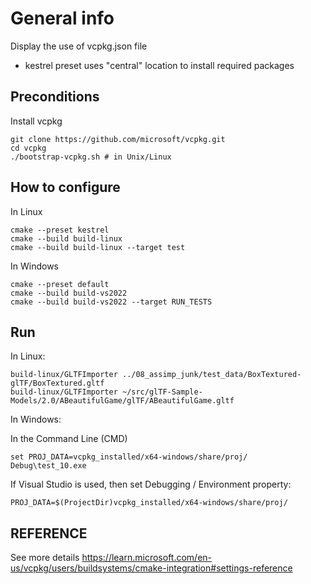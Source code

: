 # General info

Display the use of vcpkg.json file

- kestrel preset uses "central" location to install required packages

## Preconditions

Install vcpkg

    git clone https://github.com/microsoft/vcpkg.git
    cd vcpkg
    ./bootstrap-vcpkg.sh # in Unix/Linux

## How to configure

In Linux

    cmake --preset kestrel
    cmake --build build-linux
    cmake --build build-linux --target test

In Windows

    cmake --preset default
    cmake --build build-vs2022
    cmake --build build-vs2022 --target RUN_TESTS

## Run

In Linux:

    build-linux/GLTFImporter ../08_assimp_junk/test_data/BoxTextured-glTF/BoxTextured.gltf
    build-linux/GLTFImporter ~/src/glTF-Sample-Models/2.0/ABeautifulGame/glTF/ABeautifulGame.gltf

In Windows:

In the Command Line (CMD)

    set PROJ_DATA=vcpkg_installed/x64-windows/share/proj/
    Debug\test_10.exe

If Visual Studio is used, then set Debugging / Environment property:

    PROJ_DATA=$(ProjectDir)vcpkg_installed/x64-windows/share/proj/

## REFERENCE

See more details
https://learn.microsoft.com/en-us/vcpkg/users/buildsystems/cmake-integration#settings-reference


